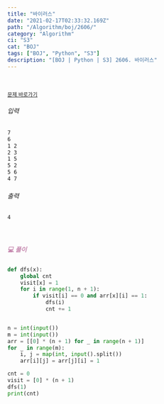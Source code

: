 ```yaml
---
title: "바이러스"
date: "2021-02-17T02:33:32.169Z"
path: "/Algorithm/boj/2606/"
category: "Algorithm"
ci: "S3"
cat: "BOJ"
tags: ["BOJ", "Python", "S3"]
description: "[BOJ | Python | S3] 2606. 바이러스"
---
```


<br />

<a href="https://www.acmicpc.net/problem/2606"><small>문제 바로가기</small></a>

###### 입력

```sh
7
6
1 2
2 3
1 5
5 2
5 6
4 7
```

###### 출력

```sh
4
```

<br />

##### <h5 style="color:#C587AE;">💻 풀이</h5>

```python
def dfs(x):
    global cnt
    visit[x] = 1
    for i in range(1, n + 1):
        if visit[i] == 0 and arr[x][i] == 1:
            dfs(i)
            cnt += 1


n = int(input())
m = int(input())
arr = [[0] * (n + 1) for _ in range(n + 1)]
for _ in range(m):
    i, j = map(int, input().split())
    arr[i][j] = arr[j][i] = 1

cnt = 0
visit = [0] * (n + 1)
dfs(1)
print(cnt)
```

